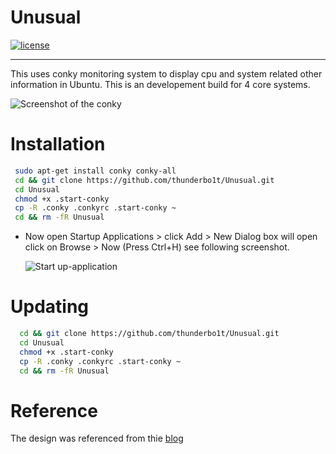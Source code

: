 

# Unusual

[![license](https://img.shields.io/github/license/mashape/apistatus.svg)]()

***

This uses conky monitoring system to display cpu and system related other information in Ubuntu.
This is an developement build for 4 core systems. 

![Screenshot of the conky](http://i.imgur.com/4n6T7w8.png)

# Installation
   ```bash
    sudo apt-get install conky conky-all
  	cd && git clone https://github.com/thunderbo1t/Unusual.git
  	cd Unusual
  	chmod +x .start-conky 
  	cp -R .conky .conkyrc .start-conky ~
  	cd && rm -fR Unusual
  ```
  * Now open Startup Applications > click Add  > New Dialog box will open click on Browse > Now (Press Ctrl+H) see following screenshot.

	![Start up-application](http://i.imgur.com/lFoYjWC.png)

# Updating

```bash
  cd && git clone https://github.com/thunderbo1t/Unusual.git
  cd Unusual
  chmod +x .start-conky 
  cp -R .conky .conkyrc .start-conky ~
  cd && rm -fR Unusual
```

# Reference 

The design was referenced from thie [blog](http://thepeachyblog.blogspot.in/2010/07/here-is-new-conkylua-setup-from-me.html)